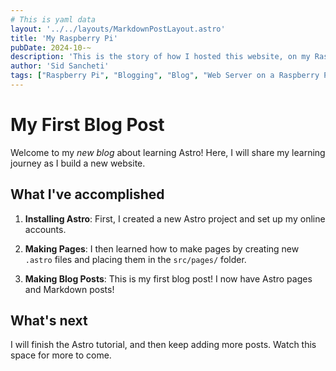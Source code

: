 ```yaml
---
# This is yaml data
layout: '../../layouts/MarkdownPostLayout.astro'
title: 'My Raspberry Pi'
pubDate: 2024-10-~
description: 'This is the story of how I hosted this website, on my Raspberry Pi.'
author: 'Sid Sancheti'
tags: ["Raspberry Pi", "Blogging", "Blog", "Web Server on a Raspberry Pi", "Web Server"]
---
```

# My First Blog Post

Welcome to my _new blog_ about learning Astro! Here, I will share my learning journey as I build a new website.

## What I've accomplished

1. **Installing Astro**: First, I created a new Astro project and set up my online accounts.

2. **Making Pages**: I then learned how to make pages by creating new `.astro` files and placing them in the `src/pages/` folder.

3. **Making Blog Posts**: This is my first blog post! I now have Astro pages and Markdown posts!

## What's next

I will finish the Astro tutorial, and then keep adding more posts. Watch this space for more to come.